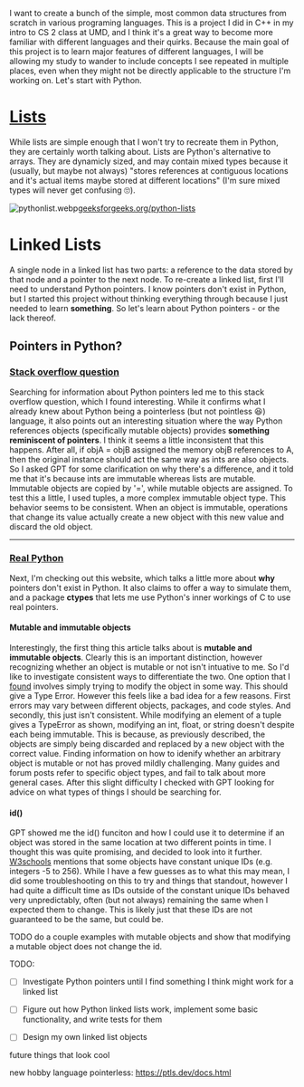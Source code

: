 I want to create a bunch of the simple, most common data structures from scratch in various programing languages. This is a project I did in C++ in my intro to CS 2 class at UMD, and I think it's a great way to become more familiar with different languages and their quirks. Because the main goal of this project is to learn major features of different languages, I will be allowing my study to wander to include concepts I see repeated in multiple places, even when they might not be directly applicable to the structure I'm working on. Let's start with Python.

# [Lists](https://www.geeksforgeeks.org/python-lists/)

While lists are simple enough that I won't try to recreate them in Python, they are certainly worth talking about. Lists are Python's alternative to arrays. They are dynamicly sized, and may contain mixed types because it (usually, but maybe not always) "stores references at contiguous locations and it's actual items maybe stored at different locations" (I'm sure mixed types will never get confusing 🙄).

![pythonlist.webp](assets/python-list.webp?t=1740768088261)[geeksforgeeks.org/python-lists](https://www.geeksforgeeks.org/python-lists/)

# Linked Lists

A single node in a linked list has two parts: a reference to the data stored by that node and a pointer to the next node. To re-create a linked list, first I'll need to understand Python pointers. I know pointers don't exist in Python, but I started this project without thinking everything through because I just needed to learn **something**. So let's learn about Python pointers - or the lack thereof.

## Pointers in Python?

### [Stack overflow question](https://stackoverflow.com/questions/3106689/pointers-in-python)

Searching for information about Python pointers led me to this stack overflow question, which I found interesting. While it confirms what I already knew about Python being a pointerless (but not pointless 😆) language, it also points out an interesting situation where the way Python references objects (specifically mutable objects) provides **something reminiscent of pointers**. I think it seems a little inconsistent that this happens. After all, if objA = objB assigned the memory objB references to A, then the original instance should act the same way as ints are also objects. So I asked GPT for some clarification on why there's a difference, and it told me that it's because ints are immutable whereas lists are mutable. Immutable objects are copied by '=', while mutable objects are assigned. To test this a little, I used tuples, a more complex immutable object type. This behavior seems to be consistent. When an object is immutable, operations that change its value actually create a new object with this new value and discard the old object.

---

### [Real Python](https://realpython.com/pointers-in-python/)

Next, I'm checking out this website, which talks a little more about **why** pointers don't exist in Python. It also claims to offer a way to simulate them, and a package   **ctypes** that lets me use Python's inner workings of C to use real pointers.

#### Mutable and immutable objects

Interestingly, the first thing this article talks about is **mutable and immutable objects**. Clearly this is an important distinction, however recognizing whether an object is mutable or not isn't intuative to me. So I'd like to investigate consistent ways to differentiate the two. One option that I [found](https://www.geeksforgeeks.org/python-difference-between-list-and-tuple/) involves simply trying to modify the object in some way. This should give a Type Error. However this feels like a bad idea for a few reasons. First errors may vary between different objects, packages, and code styles. And secondly, this just isn't consistent. While modifying an element of a tuple gives a TypeError as shown, modifying an int, float, or string doesn't despite each being immutable. This is because, as previously described, the objects are simply being discarded and replaced by a new object with the correct value. Finding information on how to idenify whether an arbitrary object is mutable or not has proved mildly challenging. Many guides and forum posts refer to specific object types, and fail to talk about more general cases. After this slight difficulty I checked with GPT looking for advice on what types of things I should be searching for.

#### id()

GPT showed me the id() funciton and how I could use it to determine if an object was stored in the same location at two different points in time. I thought this was quite promising, and decided to look into it further. [W3schools](https://www.w3schools.com/python/ref_func_id.asp) mentions that some objects have constant unique IDs (e.g. integers -5 to 256). While I have a few guesses as to what this may mean, I did some troubleshooting on this to try and things that standout, however I had quite a difficult time as IDs outside of the constant unique IDs behaved very unpredictably, often (but not always) remaining the same when I expected them to change. This is likely just that these IDs are not guaranteed to be the same, but could be.

TODO do a couple examples with mutable objects and show that modifying a mutable object does not change the id.


TODO:

* [ ]  Investigate Python pointers until I find something I think might work for a linked list
* [ ]  Figure out how Python linked lists work, implement some basic functionality, and write tests for them
* [ ]  Design my own linked list objects



future things that look cool

new hobby language pointerless: https://ptls.dev/docs.html
